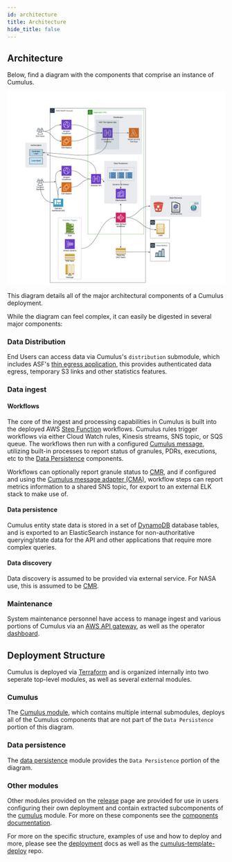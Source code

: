 ```yaml
---
id: architecture
title: Architecture
hide_title: false
---
```


## Architecture

Below, find a diagram with the components that comprise an instance of Cumulus.

![Architecture diagram of a Cumulus deployment](assets/cumulus-arch-diagram.png)

This diagram details all of the major architectural  components of a Cumulus deployment.

While the diagram can feel complex, it can easily be digested in several major components:

### Data Distribution

End Users can access data via Cumulus's `distribution` submodule, which includes ASF's [thin egress application](https://github.com/asfadmin/thin-egress-app), this provides authenticated data egress, temporary S3 links and other statistics features.

### Data ingest

#### Workflows

The core of the ingest and processing capabilities in Cumulus is built into the deployed AWS [Step Function](https://aws.amazon.com/step-functions/) workflows.    Cumulus rules trigger workflows via either Cloud Watch rules, Kinesis streams, SNS topic, or SQS queue.   The workflows then run with a configured [Cumulus message](./workflows/cumulus-task-message-flow), utilizing built-in processes to report status of granules, PDRs, executions, etc to the [Data Persistence](#data-persistence) components.

Workflows can optionally report granule status to [CMR](<https://earthdata.nasa.gov/eosdis/science-system-description/eosdis-components/cmr>), and if configured and using the [Cumulus message adapter (CMA)](<https://github.com/nasa/cumulus-message-adapter>), workflow steps can report metrics information to a shared SNS topic, for export to an external ELK stack to make use of.

#### Data persistence

Cumulus entity state data is stored in a set of [DynamoDB](https://aws.amazon.com/dynamodb/) database tables, and is exported to an ElasticSearch instance for non-authoritative querying/state data for the API and other applications that require more complex queries.

#### Data discovery

Data discovery is assumed to be provided via external service.  For NASA use, this is assumed to be [CMR](<https://earthdata.nasa.gov/eosdis/science-system-description/eosdis-components/cmr>).

### Maintenance

System maintenance personnel have access to manage ingest and various portions of Cumulus via an [AWS API gateway](<https://aws.amazon.com/api-gateway/>), as well as the operator [dashboard](https://github.com/nasa/cumulus-dashboard).

## Deployment Structure

Cumulus is deployed via [Terraform](https://www.terraform.io/) and is organized internally into two seperate top-level modules, as well as several external modules.

### Cumulus

The [Cumulus module](https://github.com/nasa/cumulus/tree/master/tf-modules/cumulus), which contains multiple internal submodules, deploys all of the Cumulus components that are not part of the `Data Persistence` portion of this diagram.

### Data persistence

The [data persistence](https://github.com/nasa/cumulus/tree/master/tf-modules/data-persistence) module provides the `Data Persistence` portion of the diagram.

### Other modules

Other modules provided on the [release](https://github.com/nasa/cumulus/releases) page are provided for use in users configuring their own deployment and contain extracted subcomponents of the [cumulus](#cumulus) module.  For more on these components see the [components documentation](./deployments/components).

For more on the specific structure, examples of use and how to deploy and more, please see the [deployment](./deployment/README) docs as well as the [cumulus-template-deploy](https://github.com/nasa/cumulus-template-deploy) repo.
